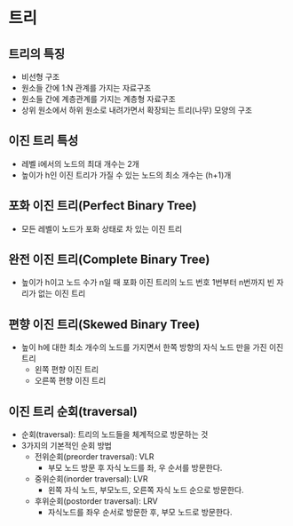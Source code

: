 # 트리 
## 트리의 특징
- 비선형 구조
- 원소들 간에 1:N 관계를 가지는 자료구조
- 원소들 간에 계층관계를 가지는 계층형 자료구조
- 상위 원소에서 하위 원소로 내려가면서 확장되는 트리(나무) 모양의 구조

## 이진 트리 특성
- 레벨 i에서의 노드의 최대 개수는 2개
- 높이가 h인 이진 트리가 가질 수 있는 노드의 최소 개수는 (h+1)개

## 포화 이진 트리(Perfect Binary Tree)
- 모든 레벨이 노드가 포화 상태로 차 있는 이진 트리

## 완전 이진 트리(Complete Binary Tree)
- 높이가 h이고 노드 수가 n일 때 포화 이진 트리의 노드 번호 1번부터 n번까지 빈 자리가 없는 이진 트리

## 편향 이진 트리(Skewed Binary Tree)
- 높이 h에 대한 최소 개수의 노드를 가지면서 한쪽 방향의 자식 노드 만을 가진 이진 트리
    - 왼쪽 편향 이진 트리
    - 오른쪽 편향 이진 트리
    
## 이진 트리 순회(traversal)
- 순회(traversal): 트리의 노드들을 체계적으로 방문하는 것
- 3가지의 기본적인 순회 방법
    - 전위순회(preorder traversal): VLR
        - 부모 노드 방문 후 자식 노드를 좌, 우 순서를 방문한다.
    - 중위순회(inorder traversal): LVR
        - 왼쪽 자식 노드, 부모노드, 오른쪽 자식 노드 순으로 방문한다.
    - 후위순회(postorder traversal): LRV
        - 자식노드를 좌우 순서로 방문한 후, 부모 노드로 방문한다.